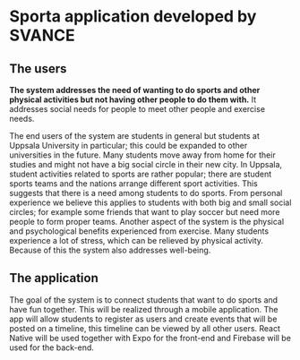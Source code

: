 # Sporta application developed by SVANCE 

## The users

**The system addresses the need of wanting to do sports and other physical activities but not having other people to do them with.** 
It addresses social needs for people to meet other people and exercise needs.

The end users of the system are students in general but students at Uppsala University in particular; this could be expanded to other universities in the future. 
Many students move away from home for their studies and might not have a big social circle in their new city. In Uppsala, student activities related to sports are rather popular; there are student sports teams and the nations arrange different sport activities. This suggests that there is a need among students to do sports. 
From personal experience we believe this applies to students with both big and small social circles; for example some friends that want to play soccer but need more people to form proper teams. Another aspect of the system is the physical and psychological benefits experienced from exercise. Many students experience a lot of stress, which can be relieved by physical activity. Because of this the system also addresses well-being.

## The application

The goal of the system is to connect students that want to do sports and have fun together. This will be realized through a mobile application. The app will allow students to register as users and create events that will be posted on a timeline, this timeline can be viewed by all other users. React Native will be used together with Expo for the front-end and Firebase will be used for the back-end.
